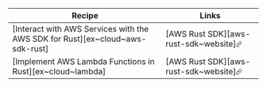 | Recipe | Links |
|--------|--------|
| [Interact with AWS Services with the AWS SDK for Rust][ex~cloud~aws-sdk-rust] | [AWS Rust SDK][aws-rust-sdk~website]⮳ |
| [Implement AWS Lambda Functions in Rust][ex~cloud~lambda] | [AWS Rust SDK][aws-rust-sdk~website]⮳ |
